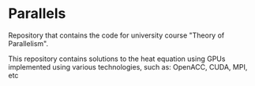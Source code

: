 # Parallels

Repository that contains the code for university course "Theory of Parallelism".

This repository contains solutions to the heat equation using GPUs implemented using various technologies, such as: OpenACC, CUDA, MPI, etc

